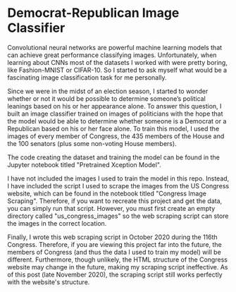 # Democrat-Republican Image Classifier

Convolutional neural networks are powerful machine learning models that can achieve great performance classifying images. Unfortunately, when learning about CNNs most of the datasets I worked with were pretty boring, like Fashion-MNIST or CIFAR-10. So I started to ask myself what would be a fascinating image classification task for me personally.

Since we were in the midst of an election season, I started to wonder whether or not it would be possible to determine someone’s political leanings based on his or her appearance alone. To answer this question, I built an image classifier trained on images of politicians with the hope that the model would be able to determine whether someone is a Democrat or a Republican based on his or her face alone. To train this model, I used the images of every member of Congress, the 435 members of the House and the 100 senators (plus some non-voting House members).

The code creating the dataset and training the model can be found in the Jupyter notebook titled "Pretrained Xception Model".

I have not included the images I used to train the model in this repo. Instead, I have included the script I used to scrape the images from the US Congress website, which can be found in the notebook titled "Congress Image Scraping". Therefore, if you want to recreate this project and get the data, you can simply run that script. However, you must first create an empty directory called "us_congress_images" so the web scraping script can store the images in the correct location.

Finally, I wrote this web scraping script in October 2020 during the 116th Congress. Therefore, if you are viewing this project far into the future, the members of Congress (and thus the data I used to train my model) will be different. Furthermore, though unlikely, the HTML structure of the Congress website may change in the future, making my scraping script ineffective. As of this post (late November 2020), the scraping script still works perfectly with the website's structure.
